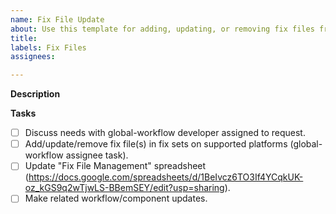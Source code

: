 ```yaml
---
name: Fix File Update
about: Use this template for adding, updating, or removing fix files from global dataset
title:
labels: Fix Files
assignees:

---
```


**Description**
<!-- Provide a consise description of the fix file update being requested. -->
<!-- State if this is adding, updating, and/or removing fix files from dataset. -->
<!-- Include related issues in component repositories. -->
<!-- Are there related workflow or component changes to use the affected fix files? -->
<!-- Provide pickup locations for new/altered fix files or list files to be removed. -->

**Tasks**
<!-- Update task list as needed for request. -->
- [ ] Discuss needs with global-workflow developer assigned to request.
- [ ] Add/update/remove fix file(s) in fix sets on supported platforms (global-workflow assignee task).
- [ ] Update "Fix File Management" spreadsheet (https://docs.google.com/spreadsheets/d/1BeIvcz6TO3If4YCqkUK-oz_kGS9q2wTjwLS-BBemSEY/edit?usp=sharing).
- [ ] Make related workflow/component updates.
